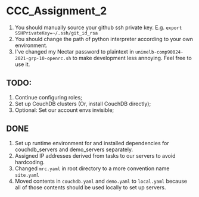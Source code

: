 # CCC_Assignment_2

1. You should manually source your github ssh private key. E.g. `export SSHPrivateKey=~/.ssh/git_id_rsa`
2. You should change the path of python interpreter according to your own environment.
3. I've changed my Nectar password to plaintext in `unimelb-comp90024-2021-grp-10-openrc.sh` to make development less annoying. Feel free to use it.

## TODO:

1. Continue configuring roles;
2. Set up CouchDB clusters (Or, install CouchDB directly);
3. Optional: Set our account envs invisible;

## DONE

1. Set up runtime environment for and installed dependencies for couchdb_servers and demo_servers separately.
2. Assigned IP addresses derived from tasks to our servers to avoid hardcoding.
3. Changed `mrc.yaml` in root directory to a more convention name `site.yaml`
4. Moved contents in `couchdb.yaml` and `demo.yaml` to `local.yaml` because all of those contents should be used locally to set up servers.
